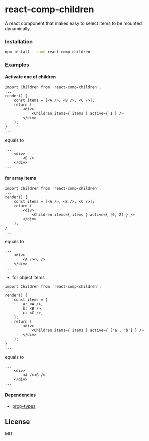 # react-comp-children

A react component that makes easy to select items to be mounted dynamically.

### Installation
```sh
npm install --save react-comp-children
```

### Examples
#### Activate one of children
```JSX
import Children from 'react-comp-children';
...
render() {
    const items = [<A />, <B />, <C />];
    return (
        <div>
            <Children items={ items } active={ 1 } />
        </div>
    );
}
...
```
equals to
```JSX
...
    <div>
        <B />
    </div>
...
```

#### for array items
```JSX
import Children from 'react-comp-children';
...
render() {
    const items = [<A />, <B />, <C />];
    return (
        <div>
            <Children items={ items } active={ [0, 2] } />
        </div>
    );
}
...
```
equals to
```JSX
...
    <div>
        <A /><C />
    </div>
...
```

- for object items
```JSX
import Children from 'react-comp-children';
...
render() {
    const items = {
        a: <A />,
        b: <B />,
        c: <C />,
    };
    return (
        <div>
            <Children items={ items } active={ ['a', 'b'] } />
        </div>
    );
}
...
```
equals to
```JSX
...
    <div>
        <A /><B />
    </div>
...
```

#### Dependencies
* [prop-types](https://www.npmjs.com/package/prop-types)

License
----
MIT
